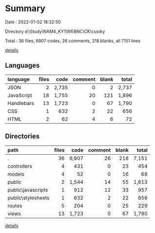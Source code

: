 # Summary

Date : 2022-01-02 18:32:50

Directory d:\Study\NAM4_KY1\WEBNC\CK\cuoiky

Total : 36 files,  6907 codes, 26 comments, 218 blanks, all 7151 lines

[details](details.md)

## Languages
| language | files | code | comment | blank | total |
| :--- | ---: | ---: | ---: | ---: | ---: |
| JSON | 2 | 2,735 | 0 | 2 | 2,737 |
| JavaScript | 18 | 1,755 | 20 | 121 | 1,896 |
| Handlebars | 13 | 1,723 | 0 | 67 | 1,790 |
| CSS | 1 | 632 | 2 | 22 | 656 |
| HTML | 2 | 62 | 4 | 6 | 72 |

## Directories
| path | files | code | comment | blank | total |
| :--- | ---: | ---: | ---: | ---: | ---: |
| . | 36 | 6,907 | 26 | 218 | 7,151 |
| controllers | 4 | 431 | 0 | 23 | 454 |
| models | 4 | 52 | 0 | 16 | 68 |
| public | 2 | 1,544 | 14 | 55 | 1,613 |
| public\javascripts | 1 | 912 | 12 | 33 | 957 |
| public\stylesheets | 1 | 632 | 2 | 22 | 656 |
| routes | 5 | 204 | 0 | 25 | 229 |
| views | 13 | 1,723 | 0 | 67 | 1,790 |

[details](details.md)